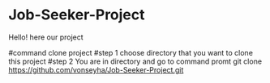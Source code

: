 # Job-Seeker-Project
Hello! here our project

#command clone project
#step 1 choose directory that you want to clone this project
#step 2 You are in directory and go to command promt
git clone https://github.com/vonseyha/Job-Seeker-Project.git
